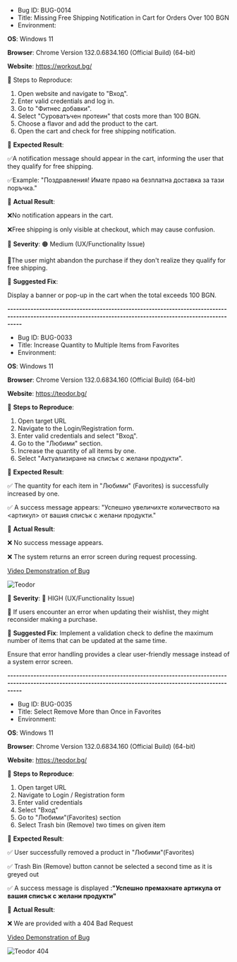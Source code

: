 - Bug ID: BUG-0014
- Title: Missing Free Shipping Notification in Cart for Orders Over 100 BGN
- Environment:

**OS**: Windows 11

**Browser**: Chrome Version 132.0.6834.160 (Official Build) (64-bit)

**Website**: https://workout.bg/

🔹 Steps to Reproduce:

1. Open website and navigate to "Вход".
2. Enter valid credentials and log in.
3. Go to "Фитнес добавки".
4. Select "Суроватъчен протеин" that costs more than 100 BGN.
5. Choose a flavor and add the product to the cart.
6. Open the cart and check for free shipping notification.

🔹 **Expected Result**:

✅A notification message should appear in the cart, informing the user that they qualify for free shipping.

✅Example: "Поздравления! Имате право на безплатна доставка за тази поръчка."

🔹 **Actual Result**:

❌No notification appears in the cart.

❌Free shipping is only visible at checkout, which may cause confusion.

🔹 **Severity**: 🟠 Medium (UX/Functionality Issue)

📌The user might abandon the purchase if they don't realize they qualify for free shipping.

🔹 **Suggested Fix**:

Display a banner or pop-up in the cart when the total exceeds 100 BGN.

**-------------------------------------------------------------------------------------------------------------------------------------------------------------**

- Bug ID: BUG-0033
- Title: Increase Quantity to Multiple Items from Favorites
- Environment:

**OS**: Windows 11

**Browser**: Chrome Version 132.0.6834.160 (Official Build) (64-bit)

**Website**: https://teodor.bg/

🔹 **Steps to Reproduce**:

1. Open target URL
2. Navigate to the Login/Registration form.
3. Enter valid credentials and select "Вход".
4. Go to the "Любими" section.
5. Increase the quantity of all items by one.
6. Select "Актуализиране на списък с желани продукти".

🔹 **Expected Result**:

✅ The quantity for each item in "Любими" (Favorites) is successfully increased by one.

✅ A success message appears: "Успешно увеличихте количеството на <артикул> от вашия списък с желани продукти."

🔹 **Actual Result**:

❌ No success message appears.

❌ The system returns an error screen during request processing.

[Video Demonstration of Bug](https://github.com/Drunin-Martin/QA-Test-Cases-and-Bugs/raw/main/Teodor%20%231.mp4)

![Teodor](https://github.com/user-attachments/assets/40ec16f1-ca57-4789-8622-103176e7a5dd)


🔹 **Severity**: 🔴 HIGH (UX/Functionality Issue)

📌 If users encounter an error when updating their wishlist, they might reconsider making a purchase.

🔹 **Suggested Fix**:
Implement a validation check to define the maximum number of items that can be updated at the same time.

Ensure that error handling provides a clear user-friendly message instead of a system error screen.

**-------------------------------------------------------------------------------------------------------------------------------------------------------------**

- Bug ID: BUG-0035
- Title: Select Remove More than Once in Favorites
- Environment:

**OS**: Windows 11

**Browser**: Chrome Version 132.0.6834.160 (Official Build) (64-bit)

**Website**: https://teodor.bg/

🔹 **Steps to Reproduce**:

1. Open target URL
2. Navigate to Login / Registration form
3. Enter valid credentials
4. Select "Вход"
5. Go to "Любими"(Favorites) section
6. Select Trash bin (Remove) two times on given item

🔹 **Expected Result**:

✅ User successfully removed a product in "Любими"(Favorites)

✅ Trash Bin (Remove) button cannot be selected a second time as it is greyed out

✅ A success message is displayed :**"Успешно премахнате артикула от вашия списък с желани продукти"**

🔹 **Actual Result**:

❌ We are provided with a 404 Bad Request

[Video Demonstration of Bug](https://github.com/Drunin-Martin/QA-Test-Cases-and-Bugs/blob/main/Teodor%20%232.mp4)

![Teodor 404](https://github.com/user-attachments/assets/8de71ae1-4b9e-436b-a079-f4f66fe4172a)

